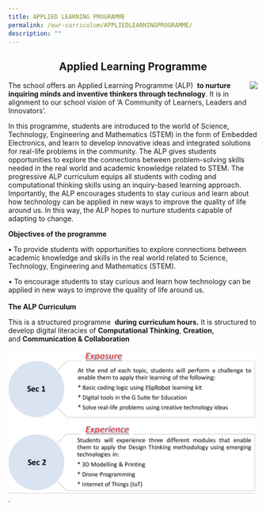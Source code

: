 ```yaml
---
title: APPLIED LEARNING PROGRAMME
permalink: /our-curriculum/APPLIEDLEARNINGPROGRAMME/
description: ""
---
```

## <center>  Applied Learning Programme</center>

<img src="(/images/ALP.jpg)width: 20%; margin-left:70px;" align = "right">The school offers an Applied Learning Programme (ALP)  **to nurture inquiring minds and inventive thinkers through technology**. It is in alignment to our school vision of ‘A Community of Learners, Leaders and Innovators’.   

  

In this programme, students are introduced to the world of Science, Technology, Engineering and Mathematics (STEM) in the form of Embedded Electronics, and learn to develop innovative ideas and integrated solutions for real-life problems in the community. The ALP gives students opportunities to explore the connections between problem-solving skills needed in the real world and academic knowledge related to STEM. The progressive ALP curriculum equips all students with coding and computational thinking skills using an inquiry-based learning approach. Importantly, the ALP encourages students to stay curious and learn about how technology can be applied in new ways to improve the quality of life around us. In this way, the ALP hopes to nurture students capable of adapting to change.

  
**Objectives of the programme**   

**•** To provide students with opportunities to explore connections between academic knowledge and skills in the real world related to Science, Technology, Engineering and Mathematics (STEM). 

  

• To encourage students to stay curious and learn how technology can be applied in new ways to improve the quality of life around us.
<br>
<br>
**The ALP Curriculum**  

  

This is a structured programme  **during curriculum hours.** It is structured to develop digital literacies of **Computational Thinking**, **Creation**, and **Communication & Collaboration**


![](/images/YCK%20.png).